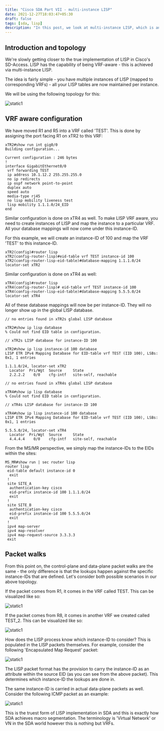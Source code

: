 ```yaml
---
title: "Cisco SDA Part VII - multi-instance LISP"
date: 2021-12-27T18:03:47+05:30
draft: false
tags: [sda, lisp]
description: "In this post, we look at multi-instance LISP, which is another core construct for Cisco's SD-Access."
---
```


## Introduction and topology

We're slowly getting closer to the true implementation of LISP in Cisco's SD-Access. LISP has the capability of being VRF-aware - this is achieved via multi-instance LISP. 


The idea is fairly simple - you have multiple instances of LISP (mapped to corresponding VRFs) - all your LISP tables are now maintained per instance. 


We will be using the following topology for this:

![static1](/images/cisco/sda_7/multi_instance_lisp_1.jpg)


## VRF aware configuration


We have moved R1 and R5 into a VRF called 'TEST'. This is done by assigning the port facing R1 on xTR2 to this VRF:

```
xTR2#show run int gig0/0
Building configuration...

Current configuration : 246 bytes
!
interface GigabitEthernet0/0
 vrf forwarding TEST
 ip address 10.1.12.2 255.255.255.0
 no ip redirects
 ip ospf network point-to-point
 duplex auto
 speed auto
 media-type rj45
 no lisp mobility liveness test
 lisp mobility 1.1.1.0/24_EID
end
```




Similar configuration is done on xTR4 as well. To make LISP VRF aware, you need to create instances of LISP and map the instance to a particular VRF. All your database mappings will now come under this instance-ID.


For this example, we will create an instance-ID of 100 and map the VRF 'TEST' to this instance-ID.

```
xTR2(config)#router lisp
xTR2(config-router-lisp)#eid-table vrf TEST instance-id 100
xTR2(config-router-lisp-eid-table)#database-mapping 1.1.1.0/24 locator-set xTR2
```




Similar configuration is done on xTR4 as well:

```
xTR4(config)#router lisp
xTR4(config-router-lisp)# eid-table vrf TEST instance-id 100
xTR4(config-router-lisp-eid-table)#database-mapping 5.5.5.0/24 locator-set xTR4
```




All of these database mappings will now be per instance-ID. They will no longer show up in the global LISP database.

```
// no entries found in xTR2s global LISP database

xTR2#show ip lisp database 
% Could not find EID table in configuration.

// xTR2s LISP database for instance-ID 100

xTR2#show ip lisp instance-id 100 database 
LISP ETR IPv4 Mapping Database for EID-table vrf TEST (IID 100), LSBs: 0x1, 1 entries

1.1.1.0/24, locator-set xTR2
  Locator  Pri/Wgt  Source     State
  2.2.2.2    0/0    cfg-intf   site-self, reachable

// no entries found in xTR4s global LISP database

xTR4#show ip lisp database 
% Could not find EID table in configuration.

// xTR4s LISP database for instance-ID 100

xTR4#show ip lisp instance-id 100 database 
LISP ETR IPv4 Mapping Database for EID-table vrf TEST (IID 100), LSBs: 0x1, 1 entries

5.5.5.0/24, locator-set xTR4
  Locator  Pri/Wgt  Source     State
  4.4.4.4    0/0    cfg-intf   site-self, reachable
```




From the MS/MR perspective, we simply map the instance-IDs to the EIDs within the sites:

```
MS_MR#show run | sec router lisp
router lisp
 eid-table default instance-id 0
  exit
 !
 site SITE_A
  authentication-key cisco
  eid-prefix instance-id 100 1.1.1.0/24
  exit
 !
 site SITE_B
  authentication-key cisco
  eid-prefix instance-id 100 5.5.5.0/24
  exit
 !
 ipv4 map-server
 ipv4 map-resolver
 ipv4 map-request-source 3.3.3.3
 exit
```


## Packet walks

From this point on, the control-plane and data-plane packet walks are the same - the only difference is that the lookups happen against the specific instance-IDs that are defined. Let's consider both possible scenarios in our above topology. 


If the packet comes from R1, it comes in the VRF called TEST. This can be visualized like so:

![static1](/images/cisco/sda_7/multi_instance_lisp_2.jpg)





If the packet comes from R8, it comes in another VRF we created called TEST_2. This can be visualized like so:

![static1](/images/cisco/sda_7/multi_instance_lisp_3.jpg)




How does the LISP process know which instance-ID to consider? This is populated in the LISP packets themselves. For example, consider the following 'Encapsulated Map Request' packet:

![static1](/images/cisco/sda_7/multi_instance_lisp_4.jpg)






The LISP packet format has the provision to carry the instance-ID as an attribute within the source EID (as you can see from the above packet). This determines which instance-ID the lookups are done in. 


The same instance-ID is carried in actual data-plane packets as well. Consider the following ICMP packet as an example:

![static1](/images/cisco/sda_7/multi_instance_lisp_5.jpg)





This is the truest form of LISP implementation in SDA and this is exactly how SDA achieves macro segmentation. The terminology is 'Virtual Network' or VN in the SDA world however this is nothing but VRFs. 